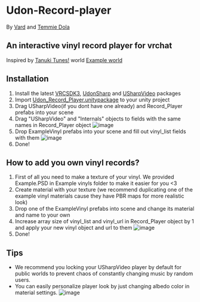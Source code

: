 # Udon-Record-player
By [Vard](https://twitter.com/VardFree) and [Temmie Dola](https://twitter.com/Temmie_Dola)
## An interactive vinyl record player for vrchat
Inspired by [Tanuki Tunesǃ](https://vrchat.com/home/world/wrld_033b9f75-49be-4213-9218-a540dd2be60a) world
[Example world](https://vrchat.com/home/world/wrld_033b9f75-49be-4213-9218-a540dd2be60a)
## Installation
1. Install the latest [VRCSDK3](https://vrchat.com/home/download), [UdonSharp](https://github.com/MerlinVR/UdonSharp) and [USharpVideo](https://github.com/MerlinVR/USharpVideo) packages
2. Import [Udon_Record_Player.unitypackage](https://github.com/Vard-and-Temmie/Udon-Record-player/releases) to your unity project
3. Drag USharpVideo(if you dont have one already) and Record_Player prefabs into your scene
4. Drag "USharpVideo" and "Internals" objects to fields with the same names in Record_Player object ![image](https://i.imgur.com/dnRKF2u.png)
5. Drop ExampleVinyl prefabs into your scene and fill out vinyl_list fields with them ![image](https://i.imgur.com/rVyibcY.png)
6. Done!

## How to add you own vinyl records?
1. First of all you need to make a texture of your vinyl. We provided Example.PSD in Example vinyls folder to make it easier for you <3
2. Create material with your texture (we recommend duplicating one of the example vinyl materials cause they have PBR maps for more realistic look)
3. Drop one of the ExampleVinyl prefabs into scene and change its material and name to your own
4. Increase array size of vinyl_list and vinyl_url in Record_Player object by 1 and apply your new vinyl object and url to them ![image](https://i.imgur.com/ID4zMny.png)
5. Done!
## Tips
- We recommend you locking your USharpVideo player by default for public worlds to prevent chaos of constantly changing music by random users.
- You can easily personalize player look by just changing albedo color in material settings. ![image](https://i.imgur.com/GRcwUHi.png)
